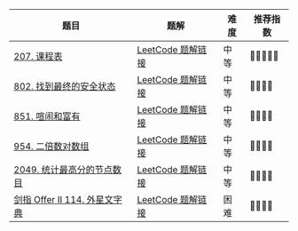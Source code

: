 | 题目                                                         | 题解                                                         | 难度 | 推荐指数 |
| ------------------------------------------------------------ | ------------------------------------------------------------ | ---- | -------- |
| [207. 课程表](https://leetcode.cn/problems/course-schedule/) | [LeetCode 题解链接](https://leetcode.cn/problems/course-schedule/solution/by-ac_oier-byxo/) | 中等 | 🤩🤩🤩🤩🤩    |
| [802. 找到最终的安全状态](https://leetcode-cn.com/problems/find-eventual-safe-states/) | [LeetCode 题解链接](https://leetcode-cn.com/problems/find-eventual-safe-states/solution/gong-shui-san-xie-noxiang-xin-ke-xue-xi-isy6u/) | 中等 | 🤩🤩🤩🤩     |
| [851. 喧闹和富有](https://leetcode-cn.com/problems/loud-and-rich/) | [LeetCode 题解链接](https://leetcode-cn.com/problems/loud-and-rich/solution/gong-shui-san-xie-tuo-bu-pai-xu-yun-yong-ylih/) | 中等 | 🤩🤩🤩🤩     |
| [954. 二倍数对数组](https://leetcode-cn.com/problems/array-of-doubled-pairs/) | [LeetCode 题解链接](https://leetcode-cn.com/problems/array-of-doubled-pairs/solution/by-ac_oier-d1z7/) | 中等 | 🤩🤩🤩🤩     |
| [2049. 统计最高分的节点数目](https://leetcode-cn.com/problems/count-nodes-with-the-highest-score/) | [LeetCode 题解链接](https://leetcode-cn.com/problems/count-nodes-with-the-highest-score/solution/gong-shui-san-xie-jian-tu-dfs-by-ac_oier-ujfo/) | 中等 | 🤩🤩🤩🤩     |
| [剑指 Offer II 114. 外星文字典](https://leetcode.cn/problems/Jf1JuT/) | [LeetCode 题解链接](https://leetcode.cn/problems/Jf1JuT/solution/by-ac_oier-4xmv/) | 困难 | 🤩🤩🤩🤩     |

